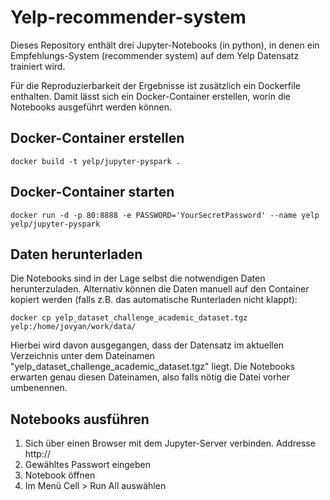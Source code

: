 # Yelp-recommender-system

Dieses Repository enthält drei Jupyter-Notebooks (in python), in denen ein Empfehlungs-System (recommender system) auf dem Yelp Datensatz trainiert wird.

Für die Reproduzierbarkeit der Ergebnisse ist zusätzlich ein Dockerfile enthalten. Damit lässt sich ein Docker-Container erstellen, worin die Notebooks ausgeführt werden können.

## Docker-Container erstellen

```
docker build -t yelp/jupyter-pyspark .
```

## Docker-Container starten

```
docker run -d -p 80:8888 -e PASSWORD='YourSecretPassword' --name yelp yelp/jupyter-pyspark
```

## Daten herunterladen

Die Notebooks sind in der Lage selbst die notwendigen Daten herunterzuladen. Alternativ können die Daten manuell auf den Container kopiert werden (falls z.B. das automatische Runterladen nicht klappt):

```
docker cp yelp_dataset_challenge_academic_dataset.tgz yelp:/home/jovyan/work/data/
```
Hierbei wird davon ausgegangen, dass der Datensatz im aktuellen Verzeichnis unter dem Dateinamen "yelp_dataset_challenge_academic_dataset.tgz" liegt. Die Notebooks erwarten genau diesen Dateinamen, also falls nötig die Datei vorher umbenennen.

## Notebooks ausführen

1. Sich über einen Browser mit dem Jupyter-Server verbinden. Addresse http://<ip-of-docker-container>
2. Gewähltes Passwort eingeben
3. Notebook öffnen
4. Im Menü Cell > Run All auswählen
